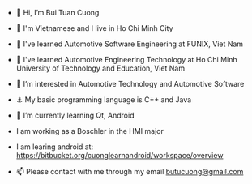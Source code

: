 - 👋 Hi, I’m Bui Tuan Cuong
- 🧑 I'm Vietnamese and I live in Ho Chi Minh City
- 📖 I've learned Automotive Software Engineering at FUNIX, Viet Nam
- 📖 I've learned Automotive Engineering Technology at Ho Chi Minh University of Technology and Education, Viet Nam
- 👀 I’m interested in Automotive Technology and Automotive Software 
- ⚓ My basic programming language is C++ and Java
- 🌱 I’m currently learning Qt, Android

- I am working as a Boschler in the HMI major
- I am learing android at: https://bitbucket.org/cuonglearnandroid/workspace/overview 
- 📫 Please contact with me through my email butucuong@gmail.com
<!---
butucuong/butucuong is a ✨ special ✨ repository because its `README.md` (this file) appears on your GitHub profile.
You can click the Preview link to take a look at your changes.
--->
